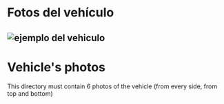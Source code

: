 Fotos del vehículo
====

![ejemplo del vehiculo](image-url)
---

Vehicle's photos
====

This directory must contain 6 photos of the vehicle (from every side, from top and bottom)
